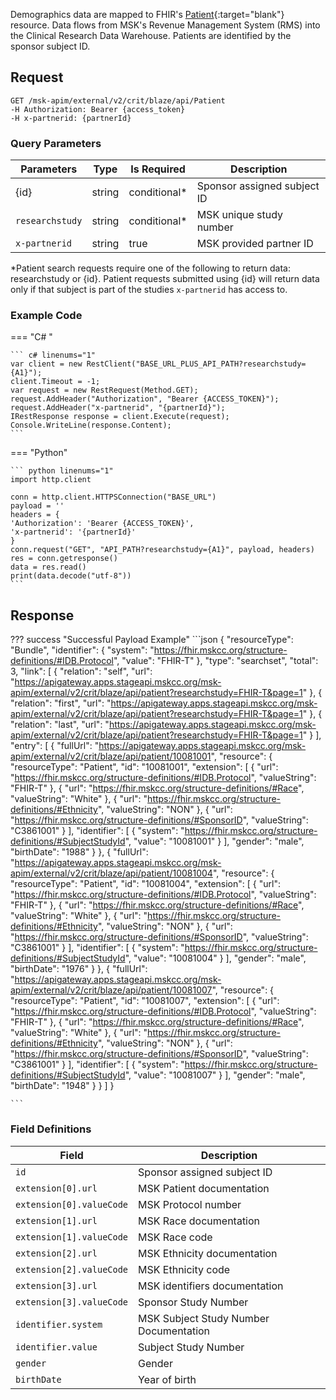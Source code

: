 Demographics data are mapped to FHIR's [Patient](http://hl7.org/fhir/patient.html){:target="blank"} resource. Data flows from MSK's Revenue Management System (RMS) into the Clinical Research Data Warehouse. Patients are identified by the sponsor subject ID.

## Request

```
GET /msk-apim/external/v2/crit/blaze/api/Patient
-H Authorization: Bearer {access_token}
-H x-partnerid: {partnerId}
```
### Query Parameters
| Parameters      | Type    | Is Required  | Description                          |
| --------------  | ------- | ------------ | ------------------------------------ |
| {id}            | string  | conditional* | Sponsor assigned subject ID          |
| `researchstudy` | string  | conditional* | MSK unique study number              |
| `x-partnerid`   | string  | true         | MSK provided partner ID              |

*Patient search requests require one of the following to return data: researchstudy or {id}. Patient requests submitted using {id} will return data only if that subject is part of the studies `x-partnerid` has access to.

### Example Code
=== "C# "

    ``` c# linenums="1"
    var client = new RestClient("BASE_URL_PLUS_API_PATH?researchstudy={A1}");
    client.Timeout = -1;
    var request = new RestRequest(Method.GET);
    request.AddHeader("Authorization", "Bearer {ACCESS_TOKEN}");
    request.AddHeader("x-partnerid", "{partnerId}");
    IRestResponse response = client.Execute(request);
    Console.WriteLine(response.Content);
    ```

=== "Python"

    ``` python linenums="1"
    import http.client

    conn = http.client.HTTPSConnection("BASE_URL")
    payload = ''
    headers = {
    'Authorization': 'Bearer {ACCESS_TOKEN}',
    'x-partnerid': '{partnerId}'
    }
    conn.request("GET", "API_PATH?researchstudy={A1}", payload, headers)
    res = conn.getresponse()
    data = res.read()
    print(data.decode("utf-8"))
    ```

## Response

??? success "Successful Payload Example"
    ```json
    {
    "resourceType": "Bundle",
    "identifier": {
        "system": "https://fhir.mskcc.org/structure-definitions/#IDB.Protocol",
        "value": "FHIR-T"
    },
    "type": "searchset",
    "total": 3,
    "link": [
        {
            "relation": "self",
            "url": "https://apigateway.apps.stageapi.mskcc.org/msk-apim/external/v2/crit/blaze/api/patient?researchstudy=FHIR-T&page=1"
        },
        {
            "relation": "first",
            "url": "https://apigateway.apps.stageapi.mskcc.org/msk-apim/external/v2/crit/blaze/api/patient?researchstudy=FHIR-T&page=1"
        },
        {
            "relation": "last",
            "url": "https://apigateway.apps.stageapi.mskcc.org/msk-apim/external/v2/crit/blaze/api/patient?researchstudy=FHIR-T&page=1"
        }
    ],
    "entry": [
        {
            "fullUrl": "https://apigateway.apps.stageapi.mskcc.org/msk-apim/external/v2/crit/blaze/api/patient/10081001",
            "resource": {
                "resourceType": "Patient",
                "id": "10081001",
                "extension": [
                  {
                    "url": "https://fhir.mskcc.org/structure-definitions/#IDB.Protocol",
                    "valueString": "FHIR-T"
                  },
                  {
                    "url": "https://fhir.mskcc.org/structure-definitions/#Race",
                    "valueString": "White"
                  },
                  {
                    "url": "https://fhir.mskcc.org/structure-definitions/#Ethnicity",
                    "valueString": "NON"
                  },
                  {
                    "url": "https://fhir.mskcc.org/structure-definitions/#SponsorID",
                    "valueString": "C3861001"
                  }
                ],
                "identifier": [
                  {
                    "system": "https://fhir.mskcc.org/structure-definitions/#SubjectStudyId",
                    "value": "10081001"
                  }
                ],
                "gender": "male",
                "birthDate": "1988"
            }
        },
        {
            "fullUrl": "https://apigateway.apps.stageapi.mskcc.org/msk-apim/external/v2/crit/blaze/api/patient/10081004",
            "resource": {
                "resourceType": "Patient",
                "id": "10081004",
                "extension": [
                  {
                    "url": "https://fhir.mskcc.org/structure-definitions/#IDB.Protocol",
                    "valueString": "FHIR-T"
                  },
                  {
                    "url": "https://fhir.mskcc.org/structure-definitions/#Race",
                    "valueString": "White"
                  },
                  {
                    "url": "https://fhir.mskcc.org/structure-definitions/#Ethnicity",
                    "valueString": "NON"
                  },
                  {
                    "url": "https://fhir.mskcc.org/structure-definitions/#SponsorID",
                    "valueString": "C3861001"
                  }
                ],
                "identifier": [
                  {
                    "system": "https://fhir.mskcc.org/structure-definitions/#SubjectStudyId",
                    "value": "10081004"
                  }
                ],
                "gender": "male",
                "birthDate": "1976"
            }
        },
        {
            "fullUrl": "https://apigateway.apps.stageapi.mskcc.org/msk-apim/external/v2/crit/blaze/api/patient/10081007",
            "resource": {
                "resourceType": "Patient",
                "id": "10081007",
                "extension": [
                  {
                    "url": "https://fhir.mskcc.org/structure-definitions/#IDB.Protocol",
                    "valueString": "FHIR-T"
                  },
                  {
                    "url": "https://fhir.mskcc.org/structure-definitions/#Race",
                    "valueString": "White"
                  },
                  {
                    "url": "https://fhir.mskcc.org/structure-definitions/#Ethnicity",
                    "valueString": "NON"
                  },
                  {
                    "url": "https://fhir.mskcc.org/structure-definitions/#SponsorID",
                    "valueString": "C3861001"
                  }
                ],
                "identifier": [
                  {
                    "system": "https://fhir.mskcc.org/structure-definitions/#SubjectStudyId",
                    "value": "10081007"
                  }
                ],
                "gender": "male",
                "birthDate": "1948"
            }
        }
    ]
    }
  
    ```

### Field Definitions

|  Field                        | Description                     |
| ----------------------------- | ----------------------------    |
| `id`                          | Sponsor assigned subject ID     |
| `extension[0].url`            | MSK Patient documentation       |
| `extension[0].valueCode`      | MSK Protocol number             |
| `extension[1].url`            | MSK Race documentation          |
| `extension[1].valueCode`      | MSK Race code                   |
| `extension[2].url`            | MSK Ethnicity documentation     |
| `extension[2].valueCode`      | MSK Ethnicity code              |
| `extension[3].url`            | MSK identifiers documentation   |
| `extension[3].valueCode`      | Sponsor Study Number            |
| `identifier.system`           | MSK Subject Study Number Documentation |
| `identifier.value`            | Subject Study Number            |
| `gender`                      | Gender                          |
| `birthDate`                   | Year of birth                   |